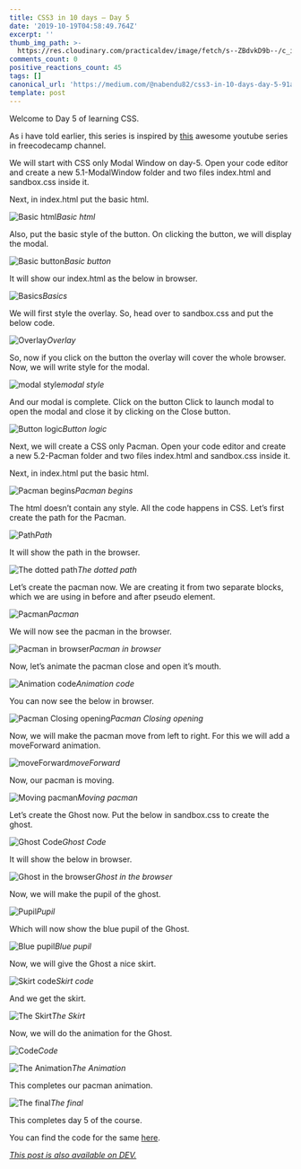 ```yaml
---
title: CSS3 in 10 days — Day 5
date: '2019-10-19T04:58:49.764Z'
excerpt: ''
thumb_img_path: >-
  https://res.cloudinary.com/practicaldev/image/fetch/s--ZBdvkD9b--/c_imagga_scale,f_auto,fl_progressive,h_420,q_auto,w_1000/https://res.cloudinary.com/practicaldev/image/fetch/s--JKxiA2ve--/c_imagga_scale%2Cf_auto%2Cfl_progressive%2Ch_420%2Cq_auto%2Cw_1000/https://thepracticaldev.s3.amazonaws.com/i/qt83zx5v4w90w0daaj4j.jpeg
comments_count: 0
positive_reactions_count: 45
tags: []
canonical_url: 'https://medium.com/@nabendu82/css3-in-10-days-day-5-91afed0a1610'
template: post
---
```

Welcome to Day 5 of learning CSS. 

As i have told earlier, this series is inspired by [this](https://www.youtube.com/watch?v=pmKyG3NBY_k&list=PLWKjhJtqVAbl1AfjiGyYxwpdAPi5v-1OU) awesome youtube series in freecodecamp channel.

We will start with CSS only Modal Window on day-5. Open your code editor and create a new 5.1-ModalWindow folder and two files index.html and sandbox.css inside it.

Next, in index.html put the basic html.

![Basic html](https://cdn-images-1.medium.com/max/2880/1*VzPFdkPVmV3C-DKITEDmRw.png)*Basic html*

Also, put the basic style of the button. On clicking the button, we will display the modal.

![Basic button](https://cdn-images-1.medium.com/max/2878/1*sOl-4NqyQviTdIxa7zspiA.png)*Basic button*

It will show our index.html as the below in browser.

![Basics](https://cdn-images-1.medium.com/max/2880/1*OsqGU5XWrtOCzfmyiGLp6Q.png)*Basics*

We will first style the overlay. So, head over to sandbox.css and put the below code.

![Overlay](https://cdn-images-1.medium.com/max/2880/1*kOrRzVAwTQAshkR2dnS04g.png)*Overlay*

So, now if you click on the button the overlay will cover the whole browser. Now, we will write style for the modal.

![modal style](https://cdn-images-1.medium.com/max/2880/1*22F2hve2TH3aPW9esrf0Fg.png)*modal style*

And our modal is complete. Click on the button Click to launch modal to open the modal and close it by clicking on the Close button.

![Button logic](https://cdn-images-1.medium.com/max/2880/1*P4QAor46ppKj-MtkRdoi9g.png)*Button logic*

Next, we will create a CSS only Pacman. Open your code editor and create a new 5.2-Pacman folder and two files index.html and sandbox.css inside it.

Next, in index.html put the basic html.

![Pacman begins](https://cdn-images-1.medium.com/max/2880/1*9H9USF0EmI7N1O0NMpOr4A.png)*Pacman begins*

The html doesn’t contain any style. All the code happens in CSS. Let’s first create the path for the Pacman.

![Path](https://cdn-images-1.medium.com/max/2880/1*Tz84YDzxhqCB1sxfodOKgg.png)*Path*

It will show the path in the browser.

![The dotted path](https://cdn-images-1.medium.com/max/2880/1*N01ByZLCGWj2Sf4wfJ7S3A.png)*The dotted path*

Let’s create the pacman now. We are creating it from two separate blocks, which we are using in before and after pseudo element.

![Pacman](https://cdn-images-1.medium.com/max/2880/1*-r8OdHawFp5jZG1p-lYkWQ.png)*Pacman*

We will now see the pacman in the browser.

![Pacman in browser](https://cdn-images-1.medium.com/max/2880/1*dz0B-t7T6paSYCK1Vs4yEQ.png)*Pacman in browser*

Now, let’s animate the pacman close and open it’s mouth.

![Animation code](https://cdn-images-1.medium.com/max/2880/1*zeXnMHnWWmK2Bwt9f-c73w.png)*Animation code*

You can now see the below in browser.

![Pacman Closing opening](https://cdn-images-1.medium.com/max/2000/1*O54UnUmQt6ZZSINel9tftw.gif)*Pacman Closing opening*

Now, we will make the pacman move from left to right. For this we will add a moveForward animation.

![moveForward](https://cdn-images-1.medium.com/max/2880/1*HkN2ljPEK2thVopqmrv5ew.png)*moveForward*

Now, our pacman is moving.

![Moving pacman](https://cdn-images-1.medium.com/max/2000/1*0152GF7ptM2JZUKJVvuzng.gif)*Moving pacman*

Let’s create the Ghost now. Put the below in sandbox.css to create the ghost.

![Ghost Code](https://cdn-images-1.medium.com/max/2788/1*cgfLK8vfMoR1sn3BOJGspQ.png)*Ghost Code*

It will show the below in browser.

![Ghost in the browser](https://cdn-images-1.medium.com/max/2880/1*d3C9ucRrX7e2v7qZe1gyWg.png)*Ghost in the browser*

Now, we will make the pupil of the ghost.

![Pupil](https://cdn-images-1.medium.com/max/2880/1*yQcnoxtlHo4syM9Ue0FG0Q.png)*Pupil*

Which will now show the blue pupil of the Ghost.

![Blue pupil](https://cdn-images-1.medium.com/max/2880/1*mBeSXlPjpkCdO-1pLS3qbA.png)*Blue pupil*

Now, we will give the Ghost a nice skirt.

![Skirt code](https://cdn-images-1.medium.com/max/2880/1*U8jzXOiBk7f55gcsqFMVuw.png)*Skirt code*

And we get the skirt.

![The Skirt](https://cdn-images-1.medium.com/max/2880/1*sTQnTk48iR-agHuSCN0UTg.png)*The Skirt*

Now, we will do the animation for the Ghost.

![Code](https://cdn-images-1.medium.com/max/2880/1*EISsNpAAmuCSM1hSlqcuyA.png)*Code*

![The Animation](https://cdn-images-1.medium.com/max/2784/1*eoPAaz0fx5GcGgFu8Raf5A.png)*The Animation*

This completes our pacman animation.

![The final](https://cdn-images-1.medium.com/max/2000/1*Ua61Zk-NOVW30uNOCvYD3A.gif)*The final*

This completes day 5 of the course. 

You can find the code for the same [here](https://github.com/nabendu82/CSS10days).


*[This post is also available on DEV.](https://dev.to/nabendu82/css3-in-10-days-day-5-3be7)*


<script>
const parent = document.getElementsByTagName('head')[0];
const script = document.createElement('script');
script.type = 'text/javascript';
script.src = 'https://cdnjs.cloudflare.com/ajax/libs/iframe-resizer/4.1.1/iframeResizer.min.js';
script.charset = 'utf-8';
script.onload = function() {
    window.iFrameResize({}, '.liquidTag');
};
parent.appendChild(script);
</script>    
